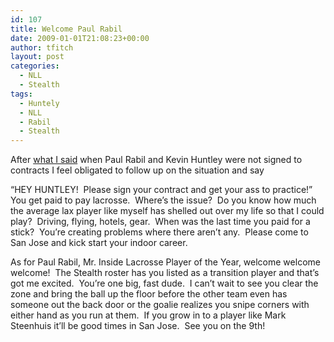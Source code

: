 ```yaml
---
id: 107
title: Welcome Paul Rabil
date: 2009-01-01T21:08:23+00:00
author: tfitch
layout: post
categories:
  - NLL
  - Stealth
tags:
  - Huntely
  - NLL
  - Rabil
  - Stealth
---
```

After <a href="http://thestealthdragon.com/hey-rabil-huntley/" target="_blank" rel="noopener noreferrer">what I said</a> when Paul Rabil and Kevin Huntley were not signed to contracts I feel obligated to follow up on the situation and say

&#8220;HEY HUNTLEY!  Please sign your contract and get your ass to practice!&#8221;  You get paid to pay lacrosse.  Where&#8217;s the issue?  Do you know how much the average lax player like myself has shelled out over my life so that I could play?  Driving, flying, hotels, gear.  When was the last time you paid for a stick?  You&#8217;re creating problems where there aren&#8217;t any.  Please come to San Jose and kick start your indoor career.

As for Paul Rabil, Mr. Inside Lacrosse Player of the Year, welcome welcome welcome!  The Stealth roster has you listed as a transition player and that&#8217;s got me excited.  You&#8217;re one big, fast dude.  I can&#8217;t wait to see you clear the zone and bring the ball up the floor before the other team even has someone out the back door or the goalie realizes you snipe corners with either hand as you run at them.  If you grow in to a player like Mark Steenhuis it&#8217;ll be good times in San Jose.  See you on the 9th!
